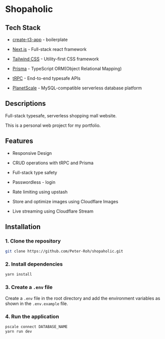 # Shopaholic

## Tech Stack

- [create-t3-app](https://create.t3.gg/) - boilerplate

- [Next.js](https://nextjs.org) - Full-stack react framework

- [Tailwind CSS](https://tailwindcss.com) - Utility-first CSS framework

- [Prisma](https://prisma.io) - TypeScript ORM(Object Relational Mapping)

- [tRPC](https://trpc.io) - End-to-end typesafe APIs

- [PlanetScale](https://planetscale.com) - MySQL-compatible serverless database platform

## Descriptions

Full-stack typesafe, serverless shopping mall website.

This is a personal web project for my portfolio.

## Features

- Responsive Design

- CRUD operations with tRPC and Prisma

- Full-stack type safety

- Passwordless - login

- Rate limiting using upstash

- Store and optimize images using Cloudflare Images

- Live streaming using Cloudflare Stream

## Installation

### 1. Clone the repository

```bash
git clone https://github.com/Peter-Roh/shopaholic.git
```

### 2. Install dependencies

```bash
yarn install
```

### 3. Create a `.env` file

Create a `.env` file in the root directory and add the environment variables as shown in the `.env.example` file.

### 4. Run the application

```bash
pscale connect DATABASE_NAME
yarn run dev
```

